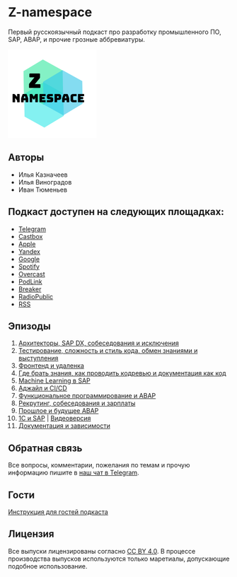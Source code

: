 # Z-namespace

Первый русскоязычный подкаст про разработку промышленного ПО, SAP, ABAP, и прочие грозные аббревиатуры.

![Project Logo](/logo.png)

## Авторы

- Илья Казначеев
- Илья Виноградов
- Иван Тюменьев

## Подкаст доступен на следующих площадках:

- [Telegram](https://t.me/z_namespace)
- [Castbox](http://bit.ly/z-namespace-castbox)
- [Apple](http://bit.ly/z-namespace-apple)
- [Yandex](http://bit.ly/z-namespace-yandex)
- [Google](http://bit.ly/z-namespace-google)
- [Spotify](http://bit.ly/z-namespace-spotify)
- [Overcast](http://bit.ly/z-namespace-overcast)
- [PodLink](http://bit.ly/z-namespace-podlink)
- [Breaker](http://bit.ly/z-namespace-breaker)
- [RadioPublic](http://bit.ly/z-namespace-radiopublic)
- [RSS](http://bit.ly/z-namespace-rss)

## Эпизоды

1. [Архитекторы, SAP DX, собеседования и исключения](https://castbox.fm/episode/Z-namespace-1-id2658981-id235788244)
2. [Тестирование, сложность и стиль кода, обмен знаниями и выступления](https://castbox.fm/episode/2---тестирование%2C-сложность-и-стиль-кода%2C-обмен-знаниями-и-выступления-id2658981-id240366868)
3. [Фронтенд и удаленка](https://castbox.fm/episode/3---фронтенд-и-удаленка-id2658981-id245027101)
4. [Где брать знания, как проводить кодревью и документация как код](https://castbox.fm/episode/4---где-брать-знания%2C-как-проводить-кодревью-и-документация-как-код-id2658981-id250382304)
5. [Machine Learning в SAP](https://castbox.fm/episode/5---Machine-Learning-%D0%B2-SAP-id2658981-id255650053)
6. [Аджайл и CI/CD](https://castbox.fm/episode/6---%D0%B0%D0%B4%D0%B6%D0%B0%D0%B9%D0%BB-%D0%B8-CICD-%D0%B2-SAP-id2658981-id261844014)
7. [Функциональное программирование и ABAP](https://castbox.fm/episode/7---функциональное-программирование-и-ABAP-id2658981-id283628756)
8. [Рекрутинг, собеседования и зарплаты](https://castbox.fm/episode/8---рекрутинг%2C-собеседования-и-зарплаты-id2658981-id297863454)
9. [Прошлое и будущее ABAP](https://castbox.fm/episode/id2658981-id316901089)
10. [1C и SAP](https://castbox.fm/episode/id2658981-id319256006) | [Видеоверсия](https://youtu.be/yt_M2RvzH5w)
11. [Документация и зависимости](https://castbox.fm/episode/11-документация-и-зависимости-id2658981-id334225449)

## Обратная связь

Все вопросы, комментарии, пожелания по темам и прочую информацию пишите в [наш чат в Telegram](https://t.me/z_chatspace).

## Гости

[Инструкция для гостей подкаста](./guest.md)

## Лицензия

Все выпуски лицензированы согласно [CC BY 4.0](https://creativecommons.org/licenses/by/4.0/). В процессе производства выпусков используются только маретиалы, допускающие подобное использование.

